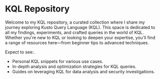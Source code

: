 # **KQL Repository** 

Welcome to my KQL repository, a curated collection where I share my journey exploring Kusto Query Language (KQL). This space is dedicated to all my findings, experiments, and crafted queries in the world of KQL. Whether you're new to KQL or looking to deepen your expertise, you'll find a range of resources here—from beginner tips to advanced techniques.

Expect to see:.

- Personal KQL snippets for various use cases. 
- In-depth analysis and optimization strategies for KQL queries. 
- Guides on leveraging KQL for data analysis and security investigations.
